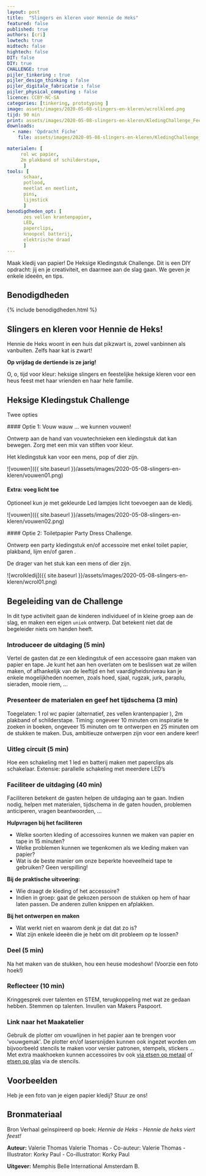 ```yaml
---
layout: post
title:  "Slingers en kleren voor Hennie de Heks"
featured: false
published: true
authors: [cri]
lowtech: true
midtech: false
hightech: false
DIT: false
DIY: true
CHALLENGE: true
pijler_tinkering : true
pijler_design_thinking : false
pijler_digitale_fabricatie : false
pijler_physical_computing : false
licence: CCBY-NC-SA 
categories: [tinkering, prototyping ]
image: assets/images/2020-05-08-slingers-en-kleren/wcrolkleed.png
tijd: 90 min
print: assets/images/2020-05-08-slingers-en-kleren/KledingChallenge_Feest_KinderBib_dekrook.pdf
downloads: 
  - name: 'Opdracht Fiche'
    file: assets/images/2020-05-08-slingers-en-kleren/KledingChallenge_Feest_KinderBib_dekrook.pdf

materialen: [
     rol wc papier, 
     2m plakband of schilderstape,
      ]
tools: [
      schaar,
      potlood,
      meetlat en meetlint,
      pins, 
      lijmstick
      ]
benodigdheden_opt: [
      zes vellen krantenpapier,
      LED,
      paperclips,
      knoopcel batterij,
      elektrische draad
      ]
---
```


Maak kledij van papier! De Heksige Kledingstuk Challenge. Dit is een DIY opdracht: jij en je creativiteit, en daarmee aan de slag gaan. We geven je enkele ideeën, en tips.


## Benodigdheden

{% include benodigdheden.html %}


## Slingers en kleren voor Hennie de Heks!

Hennie de Heks woont in een huis dat pikzwart is, zowel vanbinnen als vanbuiten. Zelfs haar kat is zwart! 

**Op vrijdag de dertiende is ze jarig!**
 
O, o, tijd voor kleur: heksige slingers en feestelijke heksige kleren voor een heus feest met haar vrienden en haar hele familie. 

## Heksige Kledingstuk Challenge

Twee opties

<div class="border_boxmaakbib01_img" markdown="1">
#### Optie 1: Vouw wauw ... we kunnen vouwen!

Ontwerp aan de hand van vouwtechnieken een kledingstuk dat kan bewegen. 
Zorg met een mix van stiften voor kleur. 

Het kledingstuk kan voor een mens, pop of dier zijn.

![vouwen]({{ site.baseurl }}/assets/images/2020-05-08-slingers-en-kleren/vouwen01.png)

#### Extra: voeg licht toe
Optioneel kun je met gekleurde Led lampjes licht toevoegen aan de kledij.

![vouwen]({{ site.baseurl }}/assets/images/2020-05-08-slingers-en-kleren/vouwen02.png)
</div>

<div class="border_boxmaakbib01_img" markdown="1">
#### Optie 2: Toiletpapier Party Dress Challenge. 

Ontwerp  een party kledingstuk en/of accessoire met enkel toilet papier,  plakband, lijm en/of garen .

De drager van het stuk kan een mens of dier zijn.

![wcrolkledij]({{ site.baseurl }}/assets/images/2020-05-08-slingers-en-kleren/wcrol01.png)

</div>

## Begeleiding van de Challenge

In dit type activiteit gaan de kinderen individueel of in kleine groep aan de slag, en maken een eigen `uniek` ontwerp. Dat betekent niet dat de begeleider niets om handen heeft.

### Introduceer de uitdaging (5 min) 
Vertel de gasten dat ze een kledingstuk of een accessoire gaan maken van papier en tape. Je kunt het aan hen overlaten om te beslissen wat ze willen maken, of afhankelijk van de leeftijd en het vaardigheidsniveau kan je  enkele mogelijkheden noemen, zoals hoed, sjaal, rugzak, jurk, paraplu, sieraden, mooie riem, ...

### Presenteer de materialen en geef het tijdschema (3 min)
Toegelaten: 1 rol wc papier (alternatief, zes vellen krantenpapier ), 2m plakband of schilderstape. Timing: ongeveer 10 minuten om inspiratie te zoeken in boeken, ongeveer 15 minuten om te ontwerpen en 25 minuten om de stukken te maken. Dus, ambitieuze ontwerpen zijn voor een andere keer!

### Uitleg circuit (5 min) 
Hoe een schakeling met 1 led en batterij maken met paperclips als schakelaar. Extensie: parallelle schakeling met meerdere LED’s

### Faciliteer de uitdaging (40  min)
Faciliteren betekent de gasten helpen de uitdaging aan te gaan. Indien nodig, helpen met materialen, tijdschema in de gaten houden, problemen anticiperen, vragen beantwoorden, ... 

**Hulpvragen bij het faciliteren**

* Welke soorten kleding of accessoires kunnen we maken van papier en tape in 15 minuten?
* Welke problemen kunnen we tegenkomen als we kleding maken van papier?
* Wat is de beste manier om onze beperkte hoeveelheid tape te gebruiken? Geen verspilling!

**Bij de praktische uitvoering:**

* Wie draagt de kleding of het accessoire?
* Indien in groep: gaat de gekozen persoon de stukken op hem of haar laten passen. De anderen zullen knippen en afplakken.

**Bij het ontwerpen en maken**

* Wat werkt niet en waarom denk je dat dat zo is?
* Wat zijn enkele ideeën die je hebt om dit probleem op te lossen?


### Deel (5 min) 
Na het maken van de stukken, hou een  heuse modeshow! (Voorzie een foto hoek!)

### Reflecteer (10 min) 
Kringgesprek over talenten en STEM, terugkoppeling met wat ze gedaan hebben. Stemmen op talenten. Invullen van Makers Paspoort.

### Link naar het Maakatelier

Gebruik de plotter om vouwlijnen in het papier aan te brengen voor 'vouwgemak'. De plotter en/of lasersnijden kunnen ook ingezet worden om bijvoorbeeld stencils te maken voor versier patronen, stempels, stickers … Met extra maakhoeken kunnen accessoires bv ook [via etsen op metaal](https://maakbib.be/etsen-van-metaal_low_tech/) of [etsen op glas](https://maakbib.be/etsen-van-glas-low-tech/) via de stencils. 


## Voorbeelden
Heb je een foto van je eigen papier kledij? Stuur ze ons!

## Bronmateriaal

Bron Verhaal geïnspireerd op boek: *Hennie de Heks - Hennie de heks viert feest!*

**Auteur:** Valerie Thomas Valerie Thomas - Co-auteur: Valerie Thomas - Illustrator: Korky Paul - Co-illustrator: Korky Paul 

**Uitgever:** Memphis Belle International Amsterdam B.
